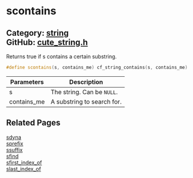[//]: # (This file is automatically generated by Cute Framework's docs parser.)
[//]: # (Do not edit this file by hand!)
[//]: # (See: https://github.com/RandyGaul/cute_framework/blob/master/samples/docs_parser.cpp)
[](../header.md ':include')

# scontains

Category: [string](/api_reference?id=string)  
GitHub: [cute_string.h](https://github.com/RandyGaul/cute_framework/blob/master/include/cute_string.h)  
---

Returns true if s contains a certain substring.

```cpp
#define scontains(s, contains_me) cf_string_contains(s, contains_me)
```

Parameters | Description
--- | ---
s | The string. Can be `NULL`.
contains_me | A substring to search for.

## Related Pages

[sdyna](/string/sdyna.md)  
[sprefix](/string/sprefix.md)  
[ssuffix](/string/ssuffix.md)  
[sfind](/string/sfind.md)  
[sfirst_index_of](/string/sfirst_index_of.md)  
[slast_index_of](/string/slast_index_of.md)  
